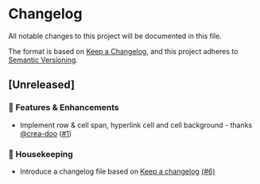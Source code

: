 # Changelog
All notable changes to this project will be documented in this file.

The format is based on [Keep a Changelog](https://keepachangelog.com/en/1.0.0/),
and this project adheres to [Semantic Versioning](https://semver.org/spec/v2.0.0.html).

## [Unreleased]

### :rocket: Features & Enhancements
- Implement row & cell span, hyperlink cell and cell background - thanks [@crea-doo](https://github.com/crea-doo) ([#1](https://github.com/uniqueck/asciidoctorj-office-extension/issues/1))

### :broom: Housekeeping
- Introduce a changelog file based on [Keep a changelog](https://keepachangelog.com/en/1.0.0/) [(#6)](https://github.com/uniqueck/asciidoctorj-office-extension/issues/6)